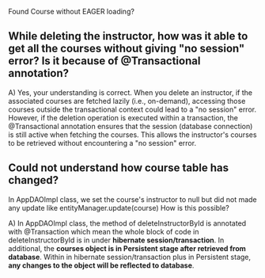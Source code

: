 Found Course without EAGER loading?
## While deleting the instructor, how was it able to get all the courses without giving "no session" error? Is it because of @Transactional annotation?

A) Yes, your understanding is correct.
When you delete an instructor, if the associated courses are fetched lazily (i.e., on-demand), 
accessing those courses outside the transactional context could lead to a "no session" error. However, 
if the deletion operation is executed within a transaction, the @Transactional annotation ensures that the session 
(database connection) is still active when fetching the courses. This allows the instructor's courses to be retrieved 
without encountering a "no session" error.

## Could not understand how course table has changed?
In AppDAOImpl class, we set the course's instructor to null but did not made any update like entityManager.update(course)
How is this possible?

A) In AppDAOImpl class, the method of deleteInstructorById is annotated with @Transaction which mean the whole block of code in deleteInstructorById  is in under **hibernate session/transaction**. In additional, the **courses object is in Persistent stage after retrieved from database**. Within in hibernate session/transaction plus  in Persistent stage, **any changes to the object will be reflected to database**.


